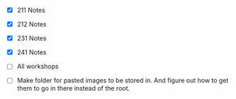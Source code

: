 - [x] 211 Notes
- [x] 212 Notes
- [x] 231 Notes
- [x] 241 Notes
- [ ] All workshops

- [ ] Make folder for pasted images to be stored in. And figure out how to get them to go in there instead of the root.